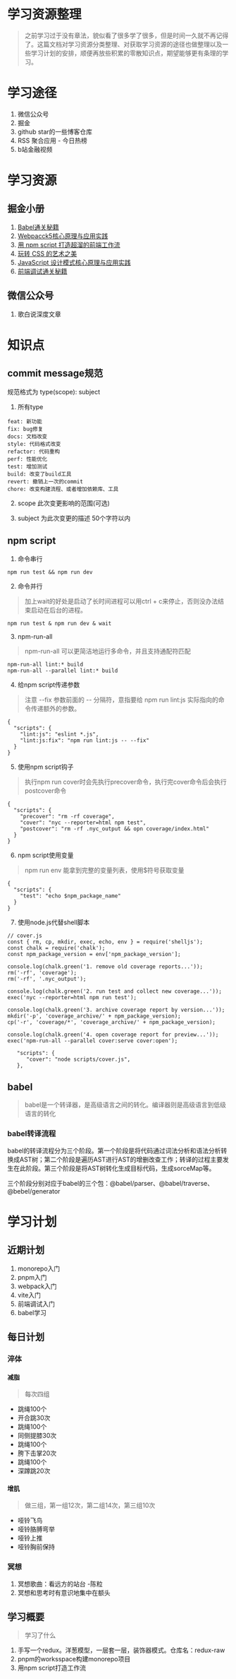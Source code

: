 # 学习资源整理
> 之前学习过于没有章法，貌似看了很多学了很多，但是时间一久就不再记得了。这篇文档对学习资源分类整理、对获取学习资源的途径也做整理以及一些学习计划的安排，顺便再放些积累的零散知识点，期望能够更有条理的学习。

# 学习途径
1. 微信公众号
2. 掘金
3. github star的一些博客仓库
4. RSS 聚合应用 - 今日热榜
5. b站金融视频

# 学习资源
## 掘金小册
1. [Babel通关秘籍](https://juejin.cn/book/6946117847848321055?enter_from=course_center)
2. [Webpacck5核心原理与应用实践](https://juejin.cn/book/7115598540721618944?enter_from=course_center)
3. [用 npm script 打造超溜的前端工作流](https://juejin.cn/book/6844723718749421582?enter_from=course_center)
4. [玩转 CSS 的艺术之美](https://juejin.cn/book/6850413616484040711?enter_from=course_center)
5. [JavaScript 设计模式核⼼原理与应⽤实践](https://juejin.cn/book/6844733790204461070?enter_from=course_center)
6. [前端调试通关秘籍](https://juejin.cn/book/7070324244772716556?enter_from=course_center)

## 微信公众号
1. 歌白说深度文章

# 知识点
## commit message规范
规范格式为 type(scope): subject

1. 所有type
```
feat: 新功能
fix: bug修复
docs: 文档改变
style: 代码格式改变
refactor: 代码重构
perf: 性能优化
test: 增加测试
build: 改变了build工具
revert: 撤销上一次的commit
chore: 改变构建流程、或者增加依赖库、工具
```
2. scope 此次变更影响的范围(可选)

3. subject 为此次变更的描述 50个字符以内

## npm script
1. 命令串行
```
npm run test && npm run dev
```
2. 命令并行
> 加上wait的好处是启动了长时间进程可以用ctrl + c来停止，否则没办法结束启动在后台的进程。
```
npm run test & npm run dev & wait
```
3. npm-run-all
> npm-run-all 可以更简洁地运行多命令，并且支持通配符匹配
```
npm-run-all lint:* build
npm-run-all --parallel lint:* build
```
4. 给npm script传递参数
> 注意 --fix 参数前面的 -- 分隔符，意指要给 npm run lint:js 实际指向的命令传递额外的参数。
```
{
  "scripts": {
    "lint:js": "eslint *.js",
    "lint:js:fix": "npm run lint:js -- --fix"
  }
}
```
5. 使用npm script钩子
> 执行npm run cover时会先执行precover命令，执行完cover命令后会执行postcover命令
```
{
  "scripts": {
    "precover": "rm -rf coverage",
    "cover": "nyc --reporter=html npm test",
    "postcover": "rm -rf .nyc_output && opn coverage/index.html"
  }
}
```
6. npm script使用变量
> npm run env 能拿到完整的变量列表，使用$符号获取变量
```
{
  "scripts": {
    "test": "echo $npm_package_name"
  }
}
```
7. 使用node.js代替shell脚本
```
// cover.js
const { rm, cp, mkdir, exec, echo, env } = require('shelljs');
const chalk = require('chalk');
const npm_package_version = env['npm_package_version'];

console.log(chalk.green('1. remove old coverage reports...'));
rm('-rf', 'coverage');
rm('-rf', '.nyc_output');

console.log(chalk.green('2. run test and collect new coverage...'));
exec('nyc --reporter=html npm run test');

console.log(chalk.green('3. archive coverage report by version...'));
mkdir('-p', 'coverage_archive/' + npm_package_version);
cp('-r', 'coverage/*', 'coverage_archive/' + npm_package_version);

console.log(chalk.green('4. open coverage report for preview...'));
exec('npm-run-all --parallel cover:serve cover:open');
```
```
   "scripts": {
      "cover": "node scripts/cover.js",
   },
```

## babel
> babel是一个转译器，是高级语言之间的转化。编译器则是高级语言到低级语言的转化
### babel转译流程
babel的转译流程分为三个阶段。第一个阶段是将代码通过词法分析和语法分析转换成AST树；第二个阶段是遍历AST进行AST的增删改查工作；转译的过程主要发生在此阶段。第三个阶段是将AST树转化生成目标代码，生成sorceMap等。

三个阶段分别对应于babel的三个包：@babel/parser、@babel/traverse、@bebel/generator
# 学习计划
## 近期计划
1. monorepo入门
2. pnpm入门
3. webpack入门
4. vite入门
5. 前端调试入门
6. babel学习

## 每日计划
### 淬体
#### 减脂
> 每次四组
* 跳绳100个
* 开合跳30次
* 跳绳100个
* 同侧提膝30次
* 跳绳100个
* 胯下击掌20次
* 跳绳100个
* 深蹲跳20次
#### 增肌
> 做三组，第一组12次，第二组14次，第三组10次
* 哑铃飞鸟
* 哑铃胳膊弯举
* 哑铃上推
* 哑铃胸前保持

### 冥想
1. 冥想歌曲：看远方的站台 -陈粒
2. 冥想和思考时有意识地集中在额头

## 学习概要
> 学习了什么
1. 手写一个redux。洋葱模型，一层套一层，装饰器模式。仓库名：redux-raw
2. pnpm的worksspace构建monorepo项目
3. 用npm script打造工作流